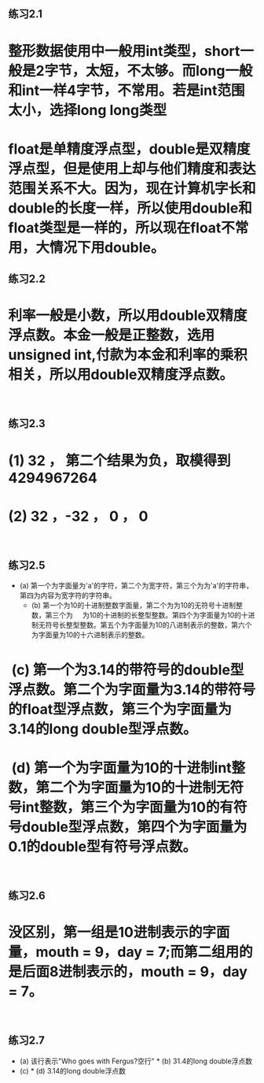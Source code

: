 ## 练习2.1
# 整形数据使用中一般用int类型，short一般是2字节，太短，不太够。而long一般和int一样4字节，不常用。若是int范围太小，选择long long类型
#  float是单精度浮点型，double是双精度浮点型，但是使用上却与他们精度和表达范围关系不大。因为，现在计算机字长和double的长度一样，所以使用double和float类型是一样的，所以现在float不常用，大情况下用double。

## 练习2.2
#  利率一般是小数，所以用double双精度浮点数。本金一般是正整数，选用unsigned int,付款为本金和利率的乘积相关，所以用double双精度浮点数。
  
## 练习2.3
#  (1) 32 ， 第二个结果为负，取模得到 4294967264
#  (2) 32 ，-32 ， 0 ， 0
  
## 练习2.5
+  (a) 第一个为字面量为'a'的字符，第二个为宽字符，第三个为为'a'的字符串，第四为内容为宽字符的字符串。
   -  (b) 第一个为10的十进制整数字面量，第二个为为10的无符号十进制整数，第三个为     为10的十进制的长整型整数。第四个为字面量为10的十进制无符号长整型整数。第五个为字面量为10的八进制表示的整数，第六个为字面量为10的十六进制表示的整数。
#  (c) 第一个为3.14的带符号的double型浮点数。第二个为字面量为3.14的带符号的float型浮点数，第三个为字面量为3.14的long double型浮点数。
#  (d) 第一个为字面量为10的十进制int整数，第二个为字面量为10的十进制无符号int整数，第三个为字面量为10的有符号double型浮点数，第四个为字面量为0.1的double型有符号浮点数。
          
## 练习2.6
# 没区别，第一组是10进制表示的字面量，mouth = 9，day = 7;而第二组用的是后面8进制表示的，mouth = 9，day = 7。
  
## 练习2.7
* (a) 该行表示"Who goes with Fergus?空行"
* (b) 31.4的long double浮点数
* (c) 
* (d) 3.14的long double浮点数
  
  
